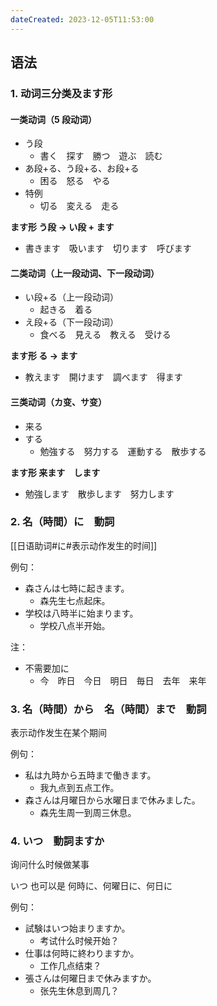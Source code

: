 ```yaml
---
dateCreated: 2023-12-05T11:53:00
---
```

## 语法
### 1. 动词三分类及ます形
#### 一类动词（5 段动词）
- う段
	- 書く　探す　勝つ　遊ぶ　読む
- あ段+る、う段+る、お段+る
	- 困る　怒る　やる
- 特例
	- 切る　変える　走る

**ます形 う段 -> い段 + ます**
- 書きます　吸います　切ります　呼びます
#### 二类动词（上一段动词、下一段动词）
- い段+る（上一段动词）
	- 起きる　着る
- え段+る（下一段动词）
	- 食べる　見える　教える　受ける

**ます形 る -> ます**
- 教えます　開けます　調べます　得ます
#### 三类动词（カ变、サ变）
- 来る
- する
	- 勉強する　努力する　運動する　散歩する

**ます形 来ます　します**
- 勉強します　散歩します　努力します
### 2. 名（時間）に　動詞
[[日语助词#に#表示动作发生的时间]]

例句：
- 森さんは七時に起きます。
	- 森先生七点起床。
- 学校は八時半に始まります。
	- 学校八点半开始。

注：
- 不需要加に
	- 今　昨日　今日　明日　毎日　去年　来年
### 3. 名（時間）から　名（時間）まで　動詞
表示动作发生在某个期间

例句：
- 私は九時から五時まで働きます。
	- 我九点到五点工作。
- 森さんは月曜日から水曜日まで休みました。
	- 森先生周一到周三休息。
### 4. いつ　動詞ますか
询问什么时候做某事

いつ 也可以是 何時に、何曜日に、何日に

例句：
- 試験はいつ始まりますか。
	- 考试什么时候开始？
- 仕事は何時に終わりますか。
	- 工作几点结束？
- 張さんは何曜日まで休みますか。
	- 张先生休息到周几？

